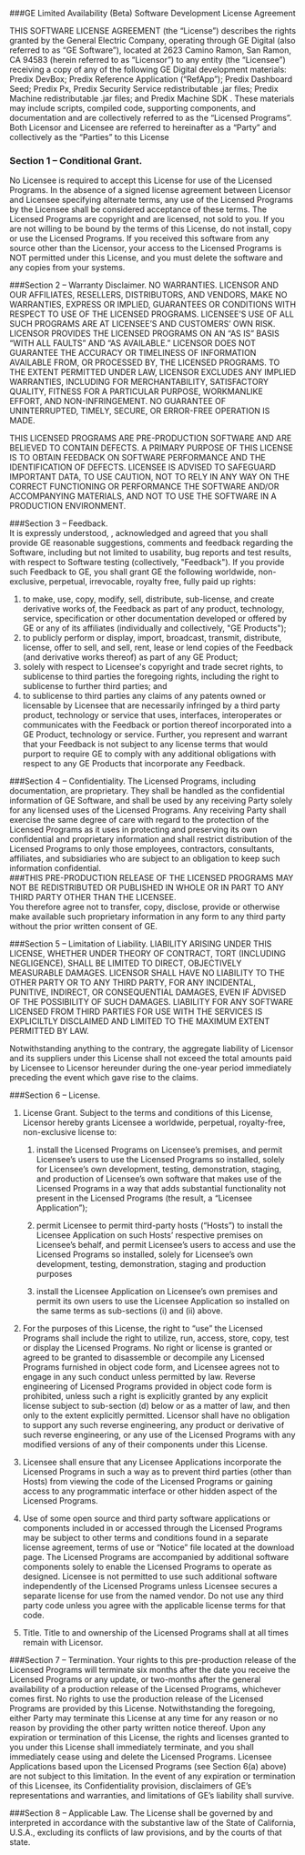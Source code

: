 ###GE Limited Availability (Beta) Software Development License Agreement

THIS SOFTWARE LICENSE AGREEMENT (the “License”) describes the rights granted by the General Electric Company, operating through GE Digital (also referred to as “GE Software”), located at 2623 Camino Ramon, San Ramon, CA 94583 (herein referred to as “Licensor”) to any entity (the “Licensee”) receiving a copy of any of the following GE Digital development materials: Predix DevBox; Predix Reference Application (“RefApp”); Predix Dashboard Seed; Predix Px, Predix Security Service redistributable .jar files; Predix Machine redistributable .jar files; and Predix Machine SDK .  These materials may include scripts, compiled code, supporting components, and documentation and are collectively referred to as the “Licensed Programs”.  Both Licensor and Licensee are referred to hereinafter as a “Party” and collectively as the “Parties” to this License

### Section 1 – Conditional Grant. 
No Licensee is required to accept this License for use of the Licensed Programs. In the absence of a signed license agreement between Licensor and Licensee specifying alternate terms, any use of the Licensed Programs by the Licensee shall be considered acceptance of these terms.  The Licensed Programs are copyright and are licensed, not sold to you.  If you are not willing to be bound by the terms of this License, do not install, copy or use the Licensed Programs.  If you received this software from any source other than the Licensor, your access to the Licensed Programs is NOT permitted under this License, and you must delete the software and any copies from your systems.

###Section 2 – Warranty Disclaimer. 
NO WARRANTIES. LICENSOR AND OUR AFFILIATES, RESELLERS, DISTRIBUTORS, AND VENDORS, MAKE NO WARRANTIES, EXPRESS OR IMPLIED, GUARANTEES OR CONDITIONS WITH RESPECT TO USE OF THE LICENSED PROGRAMS.  LICENSEE’S USE OF ALL SUCH PROGRAMS ARE AT LICENSEE’S AND CUSTOMERS’ OWN RISK. LICENSOR PROVIDES THE LICENSED PROGRAMS ON AN “AS IS” BASIS “WITH ALL FAULTS” AND “AS AVAILABLE.” LICENSOR DOES NOT GUARANTEE THE ACCURACY OR TIMELINESS OF INFORMATION AVAILABLE FROM, OR PROCESSED BY, THE LICENSED PROGRAMS. TO THE EXTENT PERMITTED UNDER LAW, LICENSOR EXCLUDES ANY IMPLIED WARRANTIES, INCLUDING FOR MERCHANTABILITY, SATISFACTORY QUALITY, FITNESS FOR A PARTICULAR PURPOSE, WORKMANLIKE EFFORT, AND NON-INFRINGEMENT.  NO GUARANTEE OF UNINTERRUPTED, TIMELY, SECURE, OR ERROR-FREE OPERATION IS MADE. 

THIS LICENSED PROGRAMS ARE PRE-PRODUCTION SOFTWARE AND ARE BELIEVED TO CONTAIN DEFECTS.  A PRIMARY PURPOSE OF THIS LICENSE IS TO OBTAIN FEEDBACK ON SOFTWARE PERFORMANCE AND THE IDENTIFICATION OF DEFECTS.  LICENSEE IS ADVISED TO SAFEGUARD IMPORTANT DATA, TO USE CAUTION, NOT TO RELY IN ANY WAY ON THE CORRECT FUNCTIONING OR PERFORMANCE THE SOFTWARE AND/OR ACCOMPANYING MATERIALS, AND NOT TO USE THE SOFTWARE IN A PRODUCTION ENVIRONMENT. 

###Section 3 – Feedback.  
It is expressly understood, , acknowledged and agreed that you shall provide GE reasonable suggestions, comments and feedback regarding the Software, including but not limited to usability, bug reports and test results, with respect to Software testing (collectively, "Feedback"). If you provide such Feedback to GE, you shall grant GE the following worldwide, non-exclusive, perpetual, irrevocable, royalty free, fully paid up rights: 

  1. to make, use, copy, modify, sell, distribute, sub-license, and create derivative works of, the Feedback as part of any product, technology, service, specification or other documentation developed or offered by GE or any of its affiliates (individually and collectively, "GE Products");
  2. to publicly perform or display, import, broadcast, transmit, distribute, license, offer to sell, and sell, rent, lease or lend copies of the Feedback (and derivative works thereof) as part of any GE Product;
  3. solely with respect to Licensee's copyright and trade secret rights, to sublicense to third parties the foregoing rights, including the right to sublicense to further third parties; and 
  4. to sublicense to third parties any claims of any patents owned or licensable by Licensee that are necessarily infringed by a third party product, technology or service that uses, interfaces, interoperates or communicates with the Feedback or portion thereof incorporated into a GE Product, technology or service. Further, you represent and warrant that your Feedback is not subject to any license terms that would purport to require GE to comply with any additional obligations with respect to any GE Products that incorporate any Feedback.

###Section 4 – Confidentiality. 
The Licensed Programs, including documentation, are proprietary. They shall be handled as the confidential information of GE Software, and shall be used by any receiving Party solely for any licensed uses of the Licensed Programs. Any receiving Party shall exercise the same degree of care with regard to the protection of the Licensed Programs as it uses in protecting and preserving its own confidential and proprietary information and shall restrict distribution of the Licensed Programs to only those employees, contractors, consultants, affiliates, and subsidiaries who are subject to an obligation to keep such information confidential.  
###THIS PRE-PRODUCTION RELEASE OF THE LICENSED PROGRAMS MAY NOT BE REDISTRIBUTED OR PUBLISHED IN WHOLE OR IN PART TO ANY THIRD PARTY OTHER THAN THE LICENSEE.  
You therefore agree not to transfer, copy, disclose, provide or otherwise make available such proprietary information in any form to any third party without the prior written consent of GE.

###Section 5 – Limitation of Liability. 
LIABILITY ARISING UNDER THIS LICENSE, WHETHER UNDER THEORY OF CONTRACT, TORT (INCLUDING NEGLIGENCE), SHALL BE LIMITED TO DIRECT, OBJECTIVELY MEASURABLE DAMAGES. LICENSOR SHALL HAVE NO LIABILITY TO THE OTHER PARTY OR TO ANY THIRD PARTY, FOR ANY INCIDENTAL, PUNITIVE, INDIRECT, OR CONSEQUENTIAL DAMAGES, EVEN IF ADVISED OF THE POSSIBILITY OF SUCH DAMAGES. LIABILITY FOR ANY SOFTWARE LICENSED FROM THIRD PARTIES FOR USE WITH THE SERVICES IS EXPLICILTLY DISCLAIMED AND LIMITED TO THE MAXIMUM EXTENT PERMITTED BY LAW. 

Notwithstanding anything to the contrary, the aggregate liability of Licensor and its suppliers under this License shall not exceed the total amounts paid by Licensee to Licensor hereunder during the one-year period immediately preceding the event which gave rise to the claims. 

###Section 6 – License.

1. License Grant. Subject to the terms and conditions of this License, Licensor hereby grants Licensee a worldwide, perpetual, royalty-free, non-exclusive license to: 

   1. install the Licensed Programs on Licensee’s premises, and permit Licensee’s users to use the Licensed Programs so installed, solely for Licensee’s own development, testing, demonstration, staging, and production of Licensee’s own software that makes use of the Licensed Programs in a way that adds substantial functionality not present in the Licensed Programs (the result, a “Licensee Application”); 

   2. permit Licensee to permit third-party hosts (“Hosts”) to install the Licensee Application on such Hosts’ respective premises on Licensee’s behalf, and permit Licensee’s users to access and use the Licensed Programs so installed, solely for Licensee’s own development, testing, demonstration, staging and production purposes

   3. install the Licensee Application on Licensee’s own premises and permit its own users to use the Licensee Application so installed on the same terms as sub-sections (i) and (ii) above. 

2. For the purposes of this License, the right to “use” the Licensed Programs shall include the right to utilize, run, access, store, copy, test or display the Licensed Programs. No right or license is granted or agreed to be granted to disassemble or decompile any Licensed Programs furnished in object code form, and Licensee agrees not to engage in any such conduct unless permitted by law. Reverse engineering of Licensed Programs provided in object code form is prohibited, unless such a right is explicitly granted by any explicit license subject to sub-section (d) below or as a matter of law, and then only to the extent explicitly permitted.  Licensor shall have no obligation to support any such reverse engineering, any product or derivative of such reverse engineering, or any use of the Licensed Programs with any modified versions of any of their components under this License. 

3. Licensee shall ensure that any Licensee Applications incorporate the Licensed Programs in such a way as to prevent third parties (other than Hosts) from viewing the code of the Licensed Programs or gaining access to any programmatic interface or other hidden aspect of the Licensed Programs. 

4. Use of some open source and third party software applications or components included in or accessed through the Licensed Programs may be subject to other terms and conditions found in a separate license agreement, terms of use or “Notice” file located at the download page. The Licensed Programs are accompanied by additional software components solely to enable the Licensed Programs to operate as designed. Licensee is not permitted to use such additional software independently of the Licensed Programs unless Licensee secures a separate license for use from the named vendor.  Do not use any third party code unless you agree with the applicable license terms for that code.

5. Title. Title to and ownership of the Licensed Programs shall at all times remain with Licensor.

###Section 7 – Termination. 
Your rights to this pre-production release of the Licensed Programs will terminate six months after the date you receive the Licensed Programs or any update, or two-months after the general availability of a production release of the Licensed Programs, whichever comes first.  No rights to use the production release of the Licensed Programs are provided by this License.  Notwithstanding the foregoing, either Party may terminate this License at any time for any reason or no reason by providing the other party written notice thereof.  Upon any expiration or termination of this License, the rights and licenses granted to you under this License shall immediately terminate, and you shall immediately cease using and delete  the Licensed Programs.  Licensee Applications based upon the Licensed Programs (see Section 6(a) above) are not subject to this limitation.  In the event of any expiration or termination of this Licensee, its Confidentiality provision, disclaimers of GE’s representations and warranties, and limitations of GE’s liability shall survive.

###Section 8 – Applicable Law. 
The License shall be governed by and interpreted in accordance with the substantive law of the State of California, U.S.A., excluding its conflicts of law provisions, and by the courts of that state. 